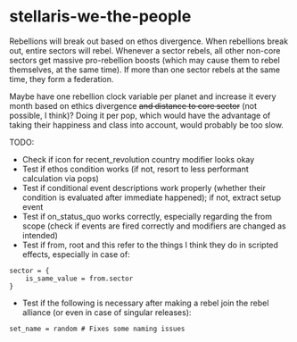 # stellaris-we-the-people

Rebellions will break out based on ethos divergence. When rebellions break out, entire sectors will rebel. Whenever a sector rebels, all other non-core sectors get massive pro-rebellion boosts (which may cause them to rebel themselves, at the same time). If more than one sector rebels at the same time, they form a federation.

Maybe have one rebellion clock variable per planet and increase it every month based on ethics divergence ~~and distance to core sector~~ (not possible, I think)? Doing it per pop, which would have the advantage of taking their happiness and class into account, would probably be too slow.

TODO:
+ Check if icon for recent_revolution country modifier looks okay
+ Test if ethos condition works (if not, resort to less performant calculation via pops)
+ Test if conditional event descriptions work properly (whether their condition is evaluated after immediate happened); if not, extract setup event
+ Test if on_status_quo works correctly, especially regarding the from scope (check if events are fired correctly and modifiers are changed as intended)
+ Test if from, root and this refer to the things I think they do in scripted effects, especially in case of:

```
sector = {
    is_same_value = from.sector
}
```

+ Test if the following is necessary after making a rebel join the rebel alliance (or even in case of singular releases):

```
set_name = random # Fixes some naming issues
```